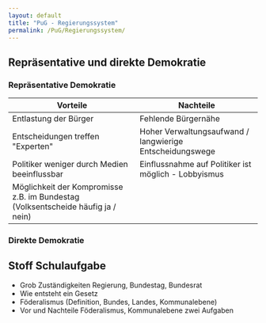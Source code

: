 ```yaml
---
layout: default
title: "PuG - Regierungssystem"
permalink: /PuG/Regierungssystem/
---
```


## Repräsentative und direkte Demokratie

### Repräsentative Demokratie

|Vorteile|Nachteile|
|--|--|
|Entlastung der Bürger|Fehlende Bürgernähe|
|Entscheidungen treffen "Experten"|Hoher Verwaltungsaufwand / langwierige Entscheidungswege|
|Politiker weniger durch Medien beeinflussbar|Einflussnahme auf Politiker ist möglich - Lobbyismus|
|Möglichkeit der Kompromisse z.B. im Bundestag (Volksentscheide häufig ja / nein)||

### Direkte Demokratie


## Stoff Schulaufgabe

- Grob Zuständigkeiten Regierung, Bundestag, Bundesrat
- Wie entsteht ein Gesetz
- Föderalismus (Definition, Bundes, Landes, Kommunalebene)
- Vor und Nachteile Föderalismus, Kommunalebene zwei Aufgaben
